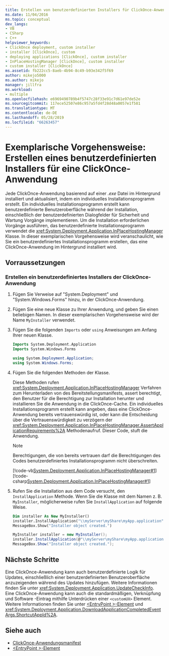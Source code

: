 ```yaml
---
title: Erstellen von benutzerdefinierten Installers für ClickOnce-Anwendung
ms.date: 11/04/2016
ms.topic: conceptual
dev_langs:
- VB
- CSharp
- C++
helpviewer_keywords:
- ClickOnce deployment, custom installer
- installer [ClickOnce], custom
- deploying applications [ClickOnce], custom installer
- InPlaceHostingManager [ClickOnce], custom installer
- custom installer [ClickOnce]
ms.assetid: fb222cc5-8aeb-4b94-8c49-b93e342f5f69
author: mikejo5000
ms.author: mikejo
manager: jillfra
ms.workload:
- multiple
ms.openlocfilehash: e6969490789b4f5747c28f33e91c7d61e97de52e
ms.sourcegitcommit: 117ece52507e86c957a5fd4f28d48a0057e1f581
ms.translationtype: MT
ms.contentlocale: de-DE
ms.lasthandoff: 05/28/2019
ms.locfileid: "66263457"
---
```

# <a name="walkthrough-create-a-custom-installer-for-a-clickonce-application"></a>Exemplarische Vorgehensweise: Erstellen eines benutzerdefinierten Installers für eine ClickOnce-Anwendung
Jede ClickOnce-Anwendung basierend auf einer *.exe* Datei im Hintergrund installiert und aktualisiert, indem ein individuelles Installationsprogramm erstellt. Ein individuelles Installationsprogramm erstellt kann benutzerdefinierte Benutzeroberfläche während der Installation, einschließlich der benutzerdefinierten Dialogfelder für Sicherheit und Wartung Vorgänge implementieren. Um die Installation erforderlichen Vorgänge ausführen, das benutzerdefinierte Installationsprogramm verwendet die <xref:System.Deployment.Application.InPlaceHostingManager> Klasse. In dieser exemplarischen Vorgehensweise wird veranschaulicht, wie Sie ein benutzerdefiniertes Installationsprogramm erstellen, das eine ClickOnce-Anwendung im Hintergrund installiert wird.

## <a name="prerequisites"></a>Vorraussetzungen

### <a name="to-create-a-custom-clickonce-application-installer"></a>Erstellen ein benutzerdefiniertes Installers der ClickOnce-Anwendung

1. Fügen Sie Verweise auf "System.Deployment" und "System.Windows.Forms" hinzu, in der ClickOnce-Anwendung.

2. Fügen Sie eine neue Klasse zu Ihrer Anwendung, und geben Sie einen beliebigen Namen. In dieser exemplarischen Vorgehensweise wird der Name `MyInstaller` verwendet.

3. Fügen Sie die folgenden `Imports` oder `using` Anweisungen am Anfang Ihrer neuen Klasse.

    ```vb
    Imports System.Deployment.Application
    Imports System.Windows.Forms
    ```

    ```csharp
    using System.Deployment.Application;
    using System.Windows.Forms;
    ```

4. Fügen Sie die folgenden Methoden der Klasse.

     Diese Methoden rufen <xref:System.Deployment.Application.InPlaceHostingManager> Verfahren zum Herunterladen von des Bereitstellungsmanifests, assert berechtigt, den Benutzer für die Berechtigung zur Installation herunter und installieren Sie die Anwendung in die ClickOnce-Cache. Ein individuelles Installationsprogramm erstellt kann angeben, dass eine ClickOnce-Anwendung bereits vertrauenswürdig ist, oder kann die Entscheidung über die Vertrauenswürdigkeit zu verzögern der <xref:System.Deployment.Application.InPlaceHostingManager.AssertApplicationRequirements%2A> Methodenaufruf. Dieser Code, stuft die Anwendung.

    > [!NOTE]
    > Berechtigungen, die von bereits vertrauen darf die Berechtigungen des Codes benutzerdefiniertes Installationsprogramm nicht überschreiten.

     [!code-vb[System.Deployment.Application.InPlaceHostingManager#1](../deployment/codesnippet/VisualBasic/walkthrough-creating-a-custom-installer-for-a-clickonce-application_1.vb)]
     [!code-csharp[System.Deployment.Application.InPlaceHostingManager#1](../deployment/codesnippet/CSharp/walkthrough-creating-a-custom-installer-for-a-clickonce-application_1.cs)]

5. Rufen Sie die Installation aus dem Code versucht, den `InstallApplication` Methode. Wenn Sie die Klasse mit dem Namen z. B. `MyInstaller`, möglicherweise rufen Sie `InstallApplication` auf folgende Weise.

    ```vb
    Dim installer As New MyInstaller()
    installer.InstallApplication("\\myServer\myShare\myApp.application")
    MessageBox.Show("Installer object created.")
    ```

    ```csharp
    MyInstaller installer = new MyInstaller();
    installer.InstallApplication(@"\\myServer\myShare\myApp.application");
    MessageBox.Show("Installer object created.");
    ```

## <a name="next-steps"></a>Nächste Schritte
 Eine ClickOnce-Anwendung kann auch benutzerdefinierte Logik für Updates, einschließlich einer benutzerdefinierten Benutzeroberfläche anzuzeigenden während des Updates hinzufügen. Weitere Informationen finden Sie unter <xref:System.Deployment.Application.UpdateCheckInfo>. Eine ClickOnce-Anwendung kann auch die standardmäßigen, Verknüpfung und Software -Eintrag mithilfe Unterdrücken einer `<customUX>` Element. Weitere Informationen finden Sie unter [ \<EntryPoint >-Element](../deployment/entrypoint-element-clickonce-application.md) und <xref:System.Deployment.Application.DownloadApplicationCompletedEventArgs.ShortcutAppId%2A>.

## <a name="see-also"></a>Siehe auch
- [ClickOnce-Anwendungsmanifest](../deployment/clickonce-application-manifest.md)
- [\<EntryPoint >-Element](../deployment/entrypoint-element-clickonce-application.md)